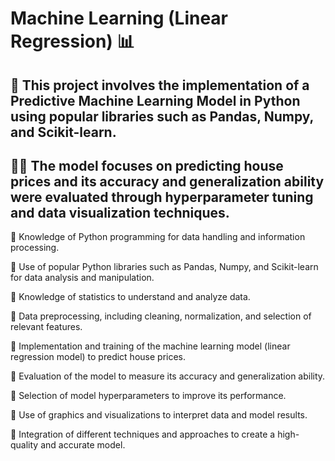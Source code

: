 # Machine Learning (Linear Regression) 📊

## 🚀 This project involves the implementation of a Predictive Machine Learning Model in Python using popular libraries such as Pandas, Numpy, and Scikit-learn. 
## 🧑‍💻 The model focuses on predicting house prices and its accuracy and generalization ability were evaluated through hyperparameter tuning and data visualization techniques.

📌 Knowledge of Python programming for data handling and information processing.

📌 Use of popular Python libraries such as Pandas, Numpy, and Scikit-learn for data analysis and manipulation.

📌 Knowledge of statistics to understand and analyze data.

📌 Data preprocessing, including cleaning, normalization, and selection of relevant features.

📌 Implementation and training of the machine learning model (linear regression model) to predict house prices.

📌 Evaluation of the model to measure its accuracy and generalization ability.

📌 Selection of model hyperparameters to improve its performance.

📌 Use of graphics and visualizations to interpret data and model results.

📌 Integration of different techniques and approaches to create a high-quality and accurate model.


